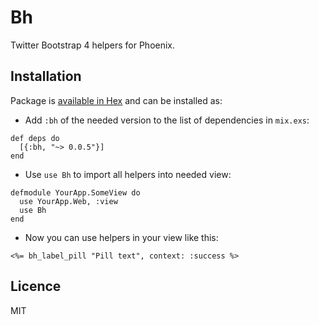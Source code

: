 # Bh

Twitter Bootstrap 4 helpers for Phoenix.

## Installation

Package is [available in Hex](https://hex.pm/packages/bh) and can be installed
as:

- Add `:bh` of the needed version to the list of dependencies in `mix.exs`:

```
def deps do
  [{:bh, "~> 0.0.5"}]
end
```

- Use `use Bh` to import all helpers into needed view:

```
defmodule YourApp.SomeView do
  use YourApp.Web, :view
  use Bh
end
```

- Now you can use helpers in your view like this:

```
<%= bh_label_pill "Pill text", context: :success %>
```

## Licence

MIT
